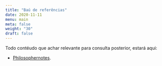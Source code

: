 ```yaml
---
title: "Baú de referências"
date: 2020-11-11
menu: main
meta: false
weight: "30"
draft: false
---
```


Todo contéudo que achar relevante para consulta posterior, estará aqui:

- [Philosophernotes](https://www.optimize.me/philosophersnotes/ "Resumos de livros, com PDF, MP3 e vídeo. Utilizo como fonte para meu crescimento pessoal e aprendizado de inglês").

